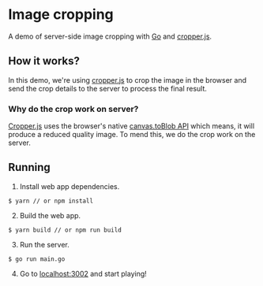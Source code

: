 # Image cropping

A demo of server-side image cropping with [Go](https://golang.org/) and [cropper.js](https://github.com/fengyuanchen/cropperjs).

## How it works?

In this demo, we're using [cropper.js](https://github.com/fengyuanchen/cropperjs) to crop the image in the browser and send the crop details to the server to process the final result.

### Why do the crop work on server?

[Cropper.js](https://github.com/fengyuanchen/cropperjs) uses the browser's native [canvas.toBlob API](https://github.com/fengyuanchen/cropperjs/issues/534) which means, it will produce a reduced quality image. To mend this, we do the crop work on the server.

## Running

1. Install web app dependencies.

```console
$ yarn // or npm install
```

2. Build the web app.

```console
$ yarn build // or npm run build
```

3. Run the server.

```console
$ go run main.go
```

4. Go to [localhost:3002](http://localhost:3002) and start playing!
